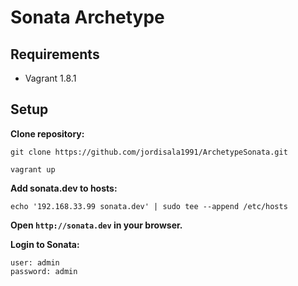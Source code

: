 # Sonata Archetype

## Requirements

- Vagrant 1.8.1

## Setup

**Clone repository:**

    git clone https://github.com/jordisala1991/ArchetypeSonata.git

    vagrant up

**Add sonata.dev to hosts:**

    echo '192.168.33.99 sonata.dev' | sudo tee --append /etc/hosts

**Open `http://sonata.dev` in your browser.**

**Login to Sonata:**

    user: admin
    password: admin
